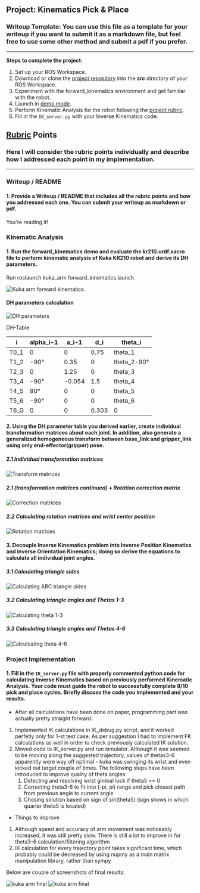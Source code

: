 ## Project: Kinematics Pick & Place
### Writeup Template: You can use this file as a template for your writeup if you want to submit it as a markdown file, but feel free to use some other method and submit a pdf if you prefer.

---


**Steps to complete the project:**  


1. Set up your ROS Workspace.
2. Download or clone the [project repository](https://github.com/udacity/RoboND-Kinematics-Project) into the ***src*** directory of your ROS Workspace.  
3. Experiment with the forward_kinematics environment and get familiar with the robot.
4. Launch in [demo mode](https://classroom.udacity.com/nanodegrees/nd209/parts/7b2fd2d7-e181-401e-977a-6158c77bf816/modules/8855de3f-2897-46c3-a805-628b5ecf045b/lessons/91d017b1-4493-4522-ad52-04a74a01094c/concepts/ae64bb91-e8c4-44c9-adbe-798e8f688193).
5. Perform Kinematic Analysis for the robot following the [project rubric](https://review.udacity.com/#!/rubrics/972/view).
6. Fill in the `IK_server.py` with your Inverse Kinematics code. 


[//]: # (Image References)

[image1]: ./misc_images/misc1.png
[image2]: ./misc_images/misc3.png
[image3]: ./misc_images/misc2.png

[DH_parameters]: ./misc_images/DH_parameters.jpg
[triangle_sides]: ./misc_images/triangle_sides.jpg
[thetas1-3]: ./misc_images/thetas1-3.jpg
[thetas4-6]: ./misc_images/thetas4-6.jpg
[transform_matrices]: ./misc_images/transform_matrices.jpg
[rotation_matrices]: ./misc_images/rotation_matrices.jpg
[correction_matrix]: ./misc_images/correction_matrix.jpg
[kuka_arm0]: ./misc_images/kuka_arm0.jpg
[kuka_arm1]: ./misc_images/kuka_arm.jpg
[kuka_arm_fk]: ./misc_images/kuka_arm_fk.jpg

## [Rubric](https://review.udacity.com/#!/rubrics/972/view) Points
### Here I will consider the rubric points individually and describe how I addressed each point in my implementation.  

---
### Writeup / README

#### 1. Provide a Writeup / README that includes all the rubric points and how you addressed each one.  You can submit your writeup as markdown or pdf.  

You're reading it!

### Kinematic Analysis
#### 1. Run the forward_kinematics demo and evaluate the kr210.urdf.xacro file to perform kinematic analysis of Kuka KR210 robot and derive its DH parameters.

Run roslaunch kuka_arm forward_kinematics.launch

![Kuka arm forward kinematics][kuka_arm_fk]

#### DH parameters calculation


![DH parameters][DH_parameters]

DH-Table

i | alpha_i-1 | a_i-1 | d_i | theta_i
--- | --- | --- | --- | ---
T0_1 | 0 | 0 | 0.75 | theta_1
T1_2 | -90° | 0.35 | 0 | theta_2-90°
T2_3 | 0 | 1.25 | 0 | theta_3
T3_4 | -90° | -0.054 | 1.5 | theta_4
T4_5 | 90° | 0 | 0 | theta_5
T5_6 | -90° | 0 | 0 | theta_6
T6_G | 0 | 0 | 0.303 | 0


#### 2. Using the DH parameter table you derived earlier, create individual transformation matrices about each joint. In addition, also generate a generalized homogeneous transform between base_link and gripper_link using only end-effector(gripper) pose.

##### 2.1 Individual transformation matrices

![Transform matrices][transform_matrices]

##### 2.1 (transformation matrices continued) + Rotation correction matrix

![Correction matrices][correction_matrix]


##### 2.2 Calculating rotation matrices and wrist center position

![Rotation matrices][rotation_matrices]



#### 3. Decouple Inverse Kinematics problem into Inverse Position Kinematics and inverse Orientation Kinematics; doing so derive the equations to calculate all individual joint angles.
 

##### 3.1 Calculating triangle sides

![Calculating ABC triangle sides][triangle_sides]

##### 3.2 Calculating triangle angles and Thetas 1-3

![Calculating theta 1-3][thetas1-3]

##### 3.3 Calculating triangle angles and Thetas 4-6

![Calculcating theta 4-6][thetas4-6]

### Project Implementation

#### 1. Fill in the `IK_server.py` file with properly commented python code for calculating Inverse Kinematics based on previously performed Kinematic Analysis. Your code must guide the robot to successfully complete 8/10 pick and place cycles. Briefly discuss the code you implemented and your results. 


*  After all calculations have been done on paper, programming part was actually pretty straight forward:
1. Implemented IK calculations in IK_debug.py script, and it worked perfetly only for 1-st test case. As per suggestion I had to implement FK calculations as well in order to check previously calculated IK solution.
2. Moved code to IK_server.py and run simulator. Although it was seemed to be moving along the suggested trajectory, values of thetas3-6 apparently were way off optimal - kuka was swinging its wrist and even kicked out target couple of times. The following steps have been introduced to improve quality of theta angles:
    1. Detecting and resolving wrist gimbal lock if theta5 == 0
    2. Correcting theta3-6 to fit into (-pi, pi) range and pick closest path from previous angle to current angle
    3. Chosing solution based on sign of sin(theta5)  (sign shows in which quarter theta5 is located)

* Things to improve

1. Although speed and accuracy of arm movement was noticeably increased, it was still pretty slow. There is still a lot to improve in for theta3-6 calculation/filtering algorithm
2. IK calculation for every trajectory point takes significant time, which probably could be decreased by using nupmy as a main matrix manipulation library, rather than sympy

Below are couple of screenshots of final results:

![kuka arm final][kuka_arm0]
![kuka arm final][kuka_arm1]


